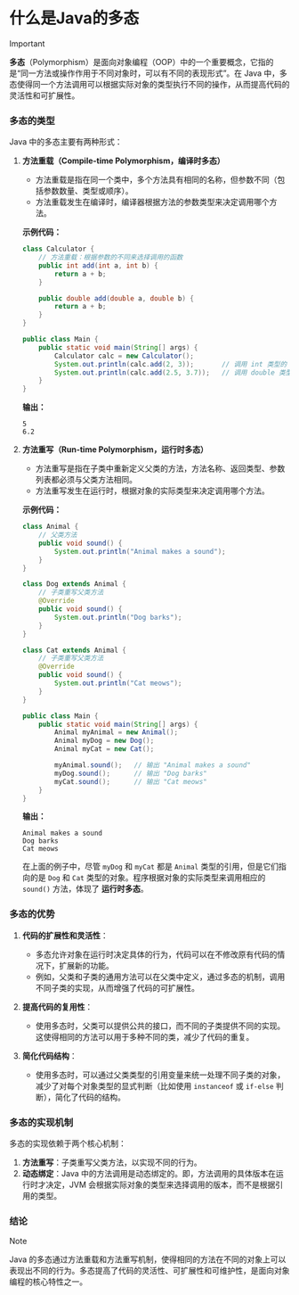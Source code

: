# 什么是Java的多态

> [!important]
>
> **多态**（Polymorphism）是面向对象编程（OOP）中的一个重要概念，它指的是“同一方法或操作作用于不同对象时，可以有不同的表现形式”。在 Java 中，多态使得同一个方法调用可以根据实际对象的类型执行不同的操作，从而提高代码的灵活性和可扩展性。

### 多态的类型

Java 中的多态主要有两种形式：

1. **方法重载（Compile-time Polymorphism，编译时多态）**
   - 方法重载是指在同一个类中，多个方法具有相同的名称，但参数不同（包括参数数量、类型或顺序）。
   - 方法重载发生在编译时，编译器根据方法的参数类型来决定调用哪个方法。

   **示例代码：**
   ```java
   class Calculator {
       // 方法重载：根据参数的不同来选择调用的函数
       public int add(int a, int b) {
           return a + b;
       }
   
       public double add(double a, double b) {
           return a + b;
       }
   }
   
   public class Main {
       public static void main(String[] args) {
           Calculator calc = new Calculator();
           System.out.println(calc.add(2, 3));       // 调用 int 类型的 add 方法
           System.out.println(calc.add(2.5, 3.7));   // 调用 double 类型的 add 方法
       }
   }
   ```
   **输出：**
   ```
   5
   6.2
   ```

2. **方法重写（Run-time Polymorphism，运行时多态）**
   - 方法重写是指在子类中重新定义父类的方法，方法名称、返回类型、参数列表都必须与父类方法相同。
   - 方法重写发生在运行时，根据对象的实际类型来决定调用哪个方法。

   **示例代码：**
   ```java
   class Animal {
       // 父类方法
       public void sound() {
           System.out.println("Animal makes a sound");
       }
   }
   
   class Dog extends Animal {
       // 子类重写父类方法
       @Override
       public void sound() {
           System.out.println("Dog barks");
       }
   }
   
   class Cat extends Animal {
       // 子类重写父类方法
       @Override
       public void sound() {
           System.out.println("Cat meows");
       }
   }
   
   public class Main {
       public static void main(String[] args) {
           Animal myAnimal = new Animal();
           Animal myDog = new Dog();
           Animal myCat = new Cat();
   
           myAnimal.sound();   // 输出 "Animal makes a sound"
           myDog.sound();      // 输出 "Dog barks"
           myCat.sound();      // 输出 "Cat meows"
       }
   }
   ```

   **输出：**
   ```
   Animal makes a sound
   Dog barks
   Cat meows
   ```

   在上面的例子中，尽管 `myDog` 和 `myCat` 都是 `Animal` 类型的引用，但是它们指向的是 `Dog` 和 `Cat` 类型的对象。程序根据对象的实际类型来调用相应的 `sound()` 方法，体现了 **运行时多态**。

### 多态的优势

1. **代码的扩展性和灵活性**：
   - 多态允许对象在运行时决定具体的行为，代码可以在不修改原有代码的情况下，扩展新的功能。
   - 例如，父类和子类的通用方法可以在父类中定义，通过多态的机制，调用不同子类的实现，从而增强了代码的可扩展性。

2. **提高代码的复用性**：
   - 使用多态时，父类可以提供公共的接口，而不同的子类提供不同的实现。这使得相同的方法可以用于多种不同的类，减少了代码的重复。

3. **简化代码结构**：
   - 使用多态时，可以通过父类类型的引用变量来统一处理不同子类的对象，减少了对每个对象类型的显式判断（比如使用 `instanceof` 或 `if-else` 判断），简化了代码的结构。

### 多态的实现机制

多态的实现依赖于两个核心机制：
1. **方法重写**：子类重写父类方法，以实现不同的行为。
2. **动态绑定**：Java 中的方法调用是动态绑定的。即，方法调用的具体版本在运行时才决定，JVM 会根据实际对象的类型来选择调用的版本，而不是根据引用的类型。

### 结论

> [!note]
>
> Java 的多态通过方法重载和方法重写机制，使得相同的方法在不同的对象上可以表现出不同的行为。多态提高了代码的灵活性、可扩展性和可维护性，是面向对象编程的核心特性之一。